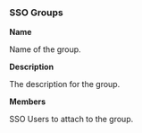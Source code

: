 ### SSO Groups

**Name**

Name of the group.

**Description**

The description for the group.

**Members**

SSO Users to attach to the group.

